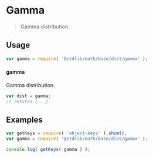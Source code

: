 # Gamma

> Gamma distribution.


<section class="usage">

## Usage

``` javascript
var gamma = require( '@stdlib/math/base/dist/gamma' );
```

#### gamma

Gamma distribution.

``` javascript
var dist = gamma;
// returns {...}
```

</section>

<!-- /.usage -->


<section class="examples">

## Examples

<!-- TODO: better examples -->

``` javascript
var getKeys = require( 'object-keys' ).shim();
var gamma = require( '@stdlib/math/base/dist/gamma' );

console.log( getKeys( gamma ) );
```

</section>

<!-- /.examples -->


<section class="links">

</section>

<!-- /.links -->
